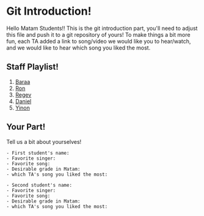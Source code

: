 # Git Introduction!

Hello Matam Students!!
This is the git introduction part, you'll need to adjust this file and push it to a git repository of yours!
To make things a bit more fun, each TA added a link to song/video we would like you to hear/watch, and we would like to hear which song you liked the most.

## Staff Playlist!

1. [Baraa](https://www.youtube.com/watch?v=Oextk-If8HQ)
2. [Ron](https://www.youtube.com/watch?v=lhfs1CzzUPM)
3. [Regev](https://www.youtube.com/watch?v=HYsz1hP0BFo)
4. [Daniel](https://www.youtube.com/watch?v=1_yirYhYLDU)
5. [Yinon](https://www.youtube.com/watch?v=3pM4g-tr-2U)

## Your Part!

Tell us a bit about yourselves! 

	- First student's name:
	- Favorite singer:
	- Favorite song:
	- Desirable grade in Matam:
	- which TA's song you liked the most:

	- Second student's name:
	- Favorite singer:
	- Favorite song:
	- Desirable grade in Matam:
	- which TA's song you liked the most: 
